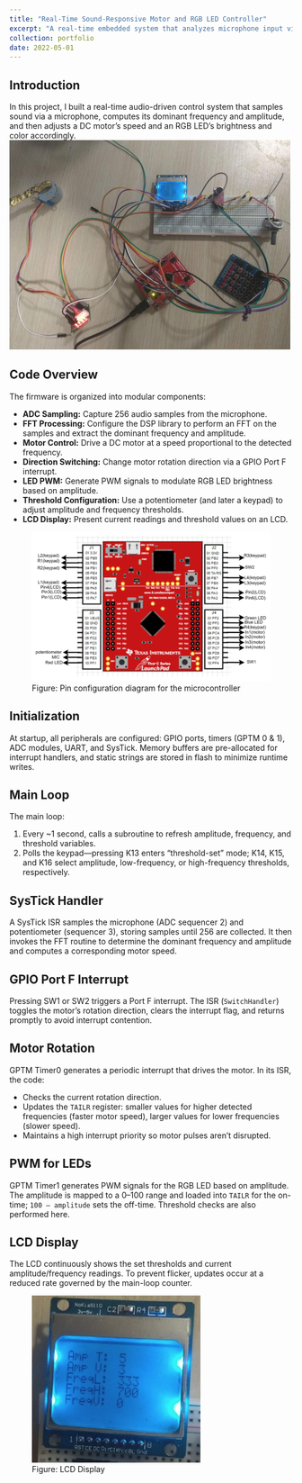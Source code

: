```yaml
---
title: "Real-Time Sound-Responsive Motor and RGB LED Controller"
excerpt: "A real-time embedded system that analyzes microphone input via FFT to drive a DC motor’s speed and RGB LED’s brightness and color.<br/><img src='/images/mc_circuit.png'>"
collection: portfolio
date: 2022-05-01
---
```


## Introduction
In this project, I built a real-time audio-driven control system that samples sound via a microphone, computes its dominant frequency and amplitude, and then adjusts a DC motor’s speed and an RGB LED’s brightness and color accordingly.
<img src='/images/mc_circuit.png'>

## Code Overview
The firmware is organized into modular components:
- **ADC Sampling:** Capture 256 audio samples from the microphone.
- **FFT Processing:** Configure the DSP library to perform an FFT on the samples and extract the dominant frequency and amplitude.
- **Motor Control:** Drive a DC motor at a speed proportional to the detected frequency.
- **Direction Switching:** Change motor rotation direction via a GPIO Port F interrupt.
- **LED PWM:** Generate PWM signals to modulate RGB LED brightness based on amplitude.
- **Threshold Configuration:** Use a potentiometer (and later a keypad) to adjust amplitude and frequency thresholds.
- **LCD Display:** Present current readings and threshold values on an LCD.

<figure>
  <img src='/images/mc_pin_config.png' alt="pin configuration">
  <figcaption>Figure: Pin configuration diagram for the microcontroller</figcaption>
</figure>

## Initialization
At startup, all peripherals are configured: GPIO ports, timers (GPTM 0 & 1), ADC modules, UART, and SysTick. Memory buffers are pre-allocated for interrupt handlers, and static strings are stored in flash to minimize runtime writes.

## Main Loop
The main loop:
1. Every ~1 second, calls a subroutine to refresh amplitude, frequency, and threshold variables.
2. Polls the keypad—pressing K13 enters “threshold-set” mode; K14, K15, and K16 select amplitude, low-frequency, or high-frequency thresholds, respectively.

## SysTick Handler
A SysTick ISR samples the microphone (ADC sequencer 2) and potentiometer (sequencer 3), storing samples until 256 are collected. It then invokes the FFT routine to determine the dominant frequency and amplitude and computes a corresponding motor speed.

## GPIO Port F Interrupt
Pressing SW1 or SW2 triggers a Port F interrupt. The ISR (`SwitchHandler`) toggles the motor’s rotation direction, clears the interrupt flag, and returns promptly to avoid interrupt contention.
## Motor Rotation
GPTM Timer0 generates a periodic interrupt that drives the motor. In its ISR, the code:
- Checks the current rotation direction.
- Updates the `TAILR` register: smaller values for higher detected frequencies (faster motor speed), larger values for lower frequencies (slower speed).
- Maintains a high interrupt priority so motor pulses aren’t disrupted.

## PWM for LEDs
GPTM Timer1 generates PWM signals for the RGB LED based on amplitude. The amplitude is mapped to a 0–100 range and loaded into `TAILR` for the on-time; `100 – amplitude` sets the off-time. Threshold checks are also performed here.

## LCD Display
The LCD continuously shows the set thresholds and current amplitude/frequency readings. To prevent flicker, updates occur at a reduced rate governed by the main-loop counter.

<figure>
  <img src='/images/nokia_lcd.png' alt="LCD Display">
  <figcaption>Figure: LCD Display</figcaption>
</figure>



